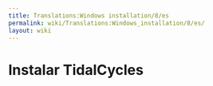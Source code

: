 ```yaml
---
title: Translations:Windows installation/8/es
permalink: wiki/Translations:Windows_installation/8/es/
layout: wiki
---
```


# Instalar TidalCycles
